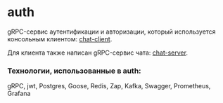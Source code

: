 # auth
gRPC-сервис аутентификации и авторизации, который используется консольным клиентом: [chat-client](https://github.com/solumD/chat-client).

Для клиента также написан gRPC-сервис чата: [chat-server](https://github.com/solumD/chat-server).

### Технологии, использованные в auth:
gRPC, jwt, Postgres, Goose, Redis, Zap, Kafka, Swagger, Prometheus, Grafana

